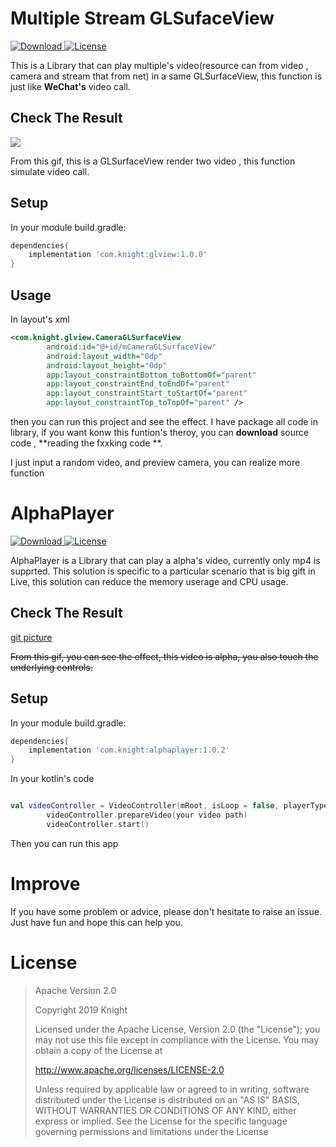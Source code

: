 # Multiple Stream GLSufaceView

[ ![Download](https://api.bintray.com/packages/knight/maven/glview/images/download.svg?version=1.0.0) ](https://bintray.com/knight/maven/glview/1.0.0/link)
[![License](https://img.shields.io/badge/license-Apache%202-green.svg)](https://www.apache.org/licenses/LICENSE-2.0)

This is a Library that can play multiple's video(resource can from video , camera and stream that from net) in a same GLSurfaceView, this function is just like **WeChat's** video call.

## Check The Result

![](https://github.com/296777513/Picture/blob/master/GLSurfaceView/AlphaPlayer.gif?raw=true)

From this gif, this is a GLSurfaceView render two video , this function simulate video call.

## Setup

In your module build.gradle:

```gradle
dependencies{
    implementation 'com.knight:glview:1.0.0'
}
```

## Usage

In layout's xml

```xml
<com.knight.glview.CameraGLSurfaceView
        android:id="@+id/mCameraGLSurfaceView"
        android:layout_width="0dp"
        android:layout_height="0dp"
        app:layout_constraintBottom_toBottomOf="parent"
        app:layout_constraintEnd_toEndOf="parent"
        app:layout_constraintStart_toStartOf="parent"
        app:layout_constraintTop_toTopOf="parent" />
```

then you can run this project and see the effect. I have package all code in library, if you want konw this funtion's theroy, you can **download** source code , **reading the fxxking code **.

I just input a random video, and preview camera, you can realize more function


# AlphaPlayer
[ ![Download](https://api.bintray.com/packages/knight/maven/alphaplayer/images/download.svg?version=1.0.2) ](https://bintray.com/knight/maven/alphaplayer/1.0.2/link)
[![License](https://img.shields.io/badge/license-Apache%202-green.svg)](https://www.apache.org/licenses/LICENSE-2.0)

AlphaPlayer is a Library that can play a alpha's video, currently only mp4 is supprted.
This solution is specific to a particular scenario that is big gift in Live, this solution can reduce the memory userage and CPU usage.


## Check The Result

[git picture](https://github.com/296777513/Picture/blob/master/GLSurfaceView/GLSurfaceView.gif1?raw=true)

~~From this gif, you can see the effect, this video is alpha, you also touch the underlying controls.~~

## Setup

In your module build.gradle:

```gradle
dependencies{
    implementation 'com.knight:alphaplayer:1.0.2'
}
```

In your kotlin's code 

```kotlin

val videoController = VideoController(mRoot, isLoop = false, playerType = VideoController.IJKPLAYER)
        videoController.prepareVideo(your video path)
        videoController.start()
```

Then you can run this app


# Improve

If you have some problem or advice, please don't hesitate to raise an issue. Just have fun and hope this can help you.

# License 

> Apache Version 2.0
>
> Copyright 2019 Knight
>
> Licensed under the Apache License, Version 2.0 (the "License");
you may not use this file except in compliance with the License.
You may obtain a copy of the License at
> 
> http://www.apache.org/licenses/LICENSE-2.0
> 
> Unless required by applicable law or agreed to in writing, software
distributed under the License is distributed on an "AS IS" BASIS,
WITHOUT WARRANTIES OR CONDITIONS OF ANY KIND, either express or implied.
See the License for the specific language governing permissions and
limitations under the License





